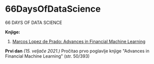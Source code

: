 # 66DaysOfDataScience
66 DAYS OF DATA SCIENCE

**Knjige:**
1. [Marcos Lopez de Prado: Advances in Financial Machine Learning](https://www.amazon.com/Advances-Financial-Machine-Learning-Marcos/dp/1119482089)

**Prvi dan** *(15. veljače 2021.)*
Pročitao prvo poglavlje knjige "Advances in Financial Machine Learning" (str. 50/393)


